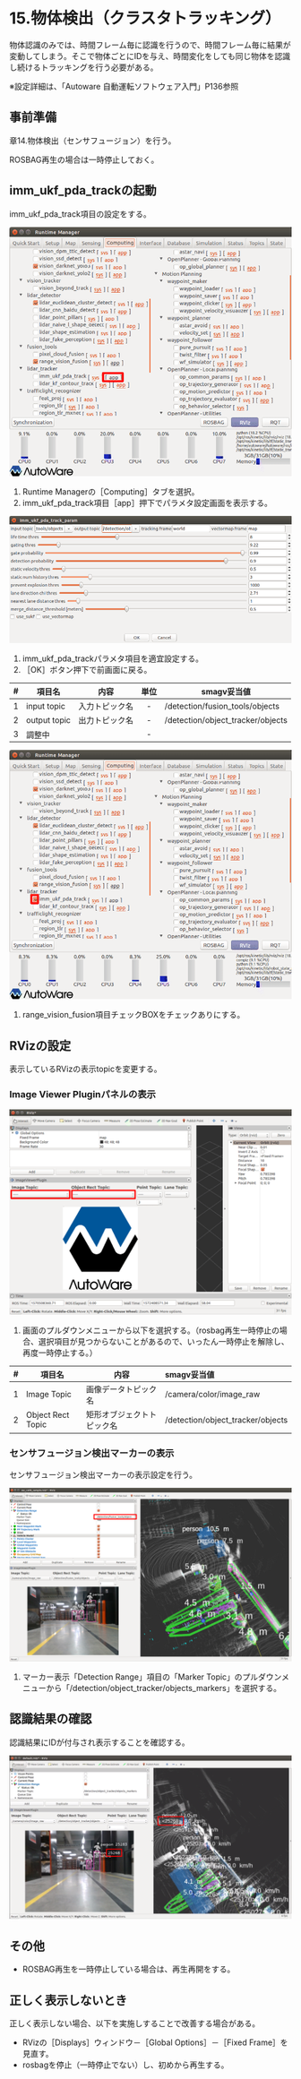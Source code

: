 # 15.物体検出（クラスタトラッキング）

物体認識のみでは、時間フレーム毎に認識を行うので、時間フレーム毎に結果が変動してしまう。そこで物体ごとにIDを与え、時間変化をしても同じ物体を認識し続けるトラッキングを行う必要がある。

※設定詳細は、「Autoware 自動運転ソフトウェア入門」P136参照



## 事前準備

章14.物体検出（センサフュージョン）を行う。

ROSBAG再生の場合は一時停止しておく。



## imm_ukf_pda_trackの起動

imm_ukf_pda_track項目の設定をする。

![img](../img/1500/tabcmp01.png)

1. Runtime Managerの［Computing］タブを選択。
2. imm_ukf_pda_track項目［app］押下でパラメタ設定画面を表示する。



![img](../img/1500/im_track.png)

1. imm_ukf_pda_trackパラメタ項目を適宜設定する。
2. ［OK］ボタン押下で前画面に戻る。



|  #   | 項目名       | 内容           | 単位 | smagv妥当値                       |
| :--: | ------------ | -------------- | :--: | --------------------------------- |
|  1   | input topic  | 入力トピック名 |  -   | /detection/fusion_tools/objects   |
|  2   | output topic | 出力トピック名 |  -   | /detection/object_tracker/objects |
|  3   | 調整中       |                |  -   |                                   |



![img](../img/1500/tabcmp02.png)

1. range_vision_fusion項目チェックBOXをチェックありにする。






## RVizの設定

表示しているRVizの表示topicを変更する。



### Image Viewer Pluginパネルの表示

![img](../img/1500/rviz01.png)

1. 画面のプルダウンメニューから以下を選択する。（rosbag再生一時停止の場合、選択項目が見つからないことがあるので、いったん一時停止を解除し、再度一時停止する。）

|  #   | 項目名            | 内容                       | smagv妥当値                       |
| :--: | ----------------- | -------------------------- | :-------------------------------- |
|  1   | Image Topic       | 画像データトピック名       | /camera/color/image_raw           |
|  2   | Object Rect Topic | 矩形オブジェクトトピック名 | /detection/object_tracker/objects |



### センサフュージョン検出マーカーの表示

センサフュージョン検出マーカーの表示設定を行う。

![img](../img/1500/rviz02.png)

1. マーカー表示「Detection Range」項目の「Marker Topic」のプルダウンメニューから「/detection/object_tracker/objects_markers」を選択する。




## 認識結果の確認

認識結果にIDが付与され表示することを確認する。


![img](../img/1500/rviz03.png)



## その他

- ROSBAG再生を一時停止している場合は、再生再開をする。



## 正しく表示しないとき

正しく表示しない場合、以下を実施しすることで改善する場合がある。

- RVizの［Displays］ウィンドウ－［Global Options］－［Fixed Frame］を見直す。
- rosbagを停止（一時停止でない）し、初めから再生する。



